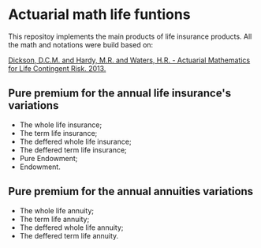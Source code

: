 # Actuarial math life funtions

This repositoy implements the main products of life insurance products. All the math and notations were build based on:

[Dickson, D.C.M. and Hardy, M.R. and Waters, H.R. - Actuarial Mathematics for Life Contingent Risk. 2013.](https://www.amazon.com.br/Actuarial-Mathematics-Life-Contingent-Risks/dp/1107044073)

## Pure premium for  the annual life insurance's variations

- The whole life insurance;
- The term life insurance;
- The deffered whole life insurance;
- The deffered term life insurance;
- Pure Endowment;
- Endowment.

## Pure premium for  the annual annuities variations

- The whole life annuity;
- The term life annuity;
- The deffered whole life annuity;
- The deffered term life annuity.

